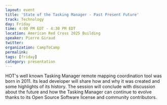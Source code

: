 ```yaml
---
layout: event
title: 'State of the Tasking Manager - Past Present Future'
track: Technology
day: Friday
time: 4:00 PM EDT - 4:30 PM EDT
location: American Red Cross 2025 Building
speaker: Pierre Giraud
twitter: 
organization: CampToCamp
permalink: 
tags: [friday]
category: presentation
---
```


HOT's well known Tasking Manager remote mapping coordination tool was born in 2011. Its lead developer will share how and why it was created and some highlights of its history. The session will conclude with discussion about the future and how the Tasking Manager can continue to evolve thanks to its Open Source Software license and community contributors.
